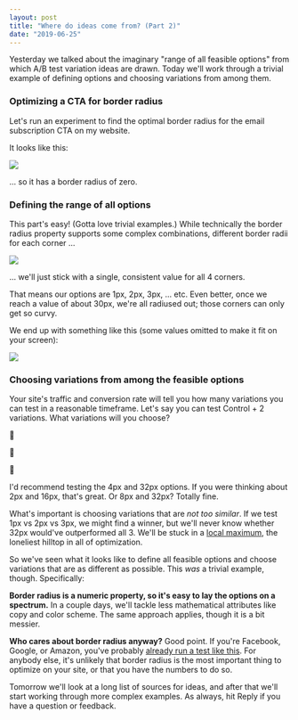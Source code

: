```yaml
---
layout: post
title: "Where do ideas come from? (Part 2)"
date: "2019-06-25"
---
```


Yesterday we talked about the imaginary "range of all feasible options" from which A/B test variation ideas are drawn. Today we'll work through a trivial example of defining options and choosing variations from among them.

### Optimizing a CTA for border radius

Let's run an experiment to find the optimal border radius for the email subscription CTA on my website.

It looks like this:

![](/images/image-6.png)

... so it has a border radius of zero.

### Defining the range of all options

This part's easy! (Gotta love trivial examples.) While technically the border radius property supports some complex combinations, different border radii for each corner ...

![](/images/image-7.png)

  

... we'll just stick with a single, consistent value for all 4 corners.

That means our options are 1px, 2px, 3px, ... etc. Even better, once we reach a value of about 30px, we're all radiused out; those corners can only get so curvy.

We end up with something like this (some values omitted to make it fit on your screen):

![](/images/image-8.png)

  

### Choosing variations from among the feasible options

Your site's traffic and conversion rate will tell you how many variations you can test in a reasonable timeframe. Let's say you can test Control + 2 variations. What variations will you choose?

🤔

🤔

🤔

I'd recommend testing the 4px and 32px options. If you were thinking about 2px and 16px, that's great. Or 8px and 32px? Totally fine.

What's important is choosing variations that are _not too similar_. If we test 1px vs 2px vs 3px, we might find a winner, but we'll never know whether 32px would've outperformed all 3. We'll be stuck in a [local maximum](https://www.mathsisfun.com/algebra/functions-maxima-minima.html), the loneliest hilltop in all of optimization.

So we've seen what it looks like to define all feasible options and choose variations that are as different as possible. This _was_ a trivial example, though. Specifically:

**Border radius is a numeric property, so it's easy to lay the options on a spectrum.** In a couple days, we'll tackle less mathematical attributes like copy and color scheme. The same approach applies, though it is a bit messier.

**Who cares about border radius anyway?** Good point. If you're Facebook, Google, or Amazon, you've probably [already run a test like this](https://www.fastcompany.com/1403230/googles-marissa-mayer-assaults-designers-data). For anybody else, it's unlikely that border radius is the most important thing to optimize on your site, or that you have the numbers to do so.

Tomorrow we'll look at a long list of sources for ideas, and after that we'll start working through more complex examples. As always, hit Reply if you have a question or feedback.
